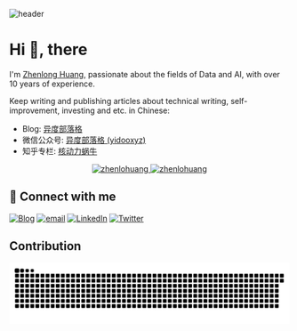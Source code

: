 ![header](https://user-images.githubusercontent.com/59918011/188706237-350b85a4-f2b8-43e1-9ef1-a853a41cc3d9.png)

# Hi 👋, there
I'm [Zhenlong Huang](https://www.yidoo.xyz/about/), passionate about the fields of Data and AI, with over 10 years of experience.

Keep writing and publishing articles about technical writing, self-improvement, investing and etc. in Chinese:
- Blog: [异度部落格](https://www.yidoo.xyz/)
- 微信公众号: [异度部落格 (yidooxyz)](https://github.com/zhenlohuang/zhenlohuang/blob/main/qrcode_for_yidooxyz.jpg?raw=true)
- 知乎专栏: [核动力蜗牛](https://www.zhihu.com/people/kevinxhuang/posts)

<p align="center">
	<a href="https://github.com/zhenlohuang">
	<img width="49.5%" height="200px" src="https://zhenlohuang-github-readme-stats.vercel.app/api?username=zhenlohuang&amp;show_icons=true" alt="zhenlohuang">
	</a>
	<a href="https://leetcode.com/u/zhenlohuang/">
	<img width="49.5%" height="200px" src="https://leetcard.jacoblin.cool/zhenlohuang" alt="zhenlohuang">
	</a>
</p>

## 🤝 Connect with me

[![Blog](https://img.shields.io/badge/Blog-777BB3?logo=hexo&logoColor=white&style=for-the-badge)](http://www.yidoo.xyz/)
[![email](https://img.shields.io/badge/Email-ED4127?style=for-the-badge&logo=gmail&logoColor=white)](mailto:zhenlohuang@gmail.com)
[![LinkedIn](https://img.shields.io/badge/LinkedIn-0077C5?logo=linkedin&logoColor=white&style=for-the-badge)](https://www.linkedin.com/in/zhenlohuang/)
[![Twitter](https://img.shields.io/badge/Twitter-0077C5?style=for-the-badge&logo=twitter&logoColor=white)](https://twitter.com/zhenlohuang)

## Contribution

<picture>
  <source media="(prefers-color-scheme: dark)" srcset="https://github.com/zhenlohuang/zhenlohuang/blob/assets/github-contribution-grid-snake-dark.svg">
  <source media="(prefers-color-scheme: light)" srcset="https://github.com/zhenlohuang/zhenlohuang/blob/assets/github-contribution-grid-snake.svg">
  <img alt="github contribution grid snake animation" src="https://github.com/zhenlohuang/zhenlohuang/blob/assets/github-contribution-grid-snake.svg">
</picture>
